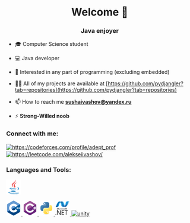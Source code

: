 <h1 align="center">Welcome 👋</h1>
<h3 align="center">Java enjoyer</h3>

- 🎓 Computer Science student

- 💻 Java developer 

- 👀 Interested in any part of programming (excluding embedded)

- 👨‍💻 All of my projects are available at [https://github.com/pydjangler?tab=repositories](https://github.com/pydjangler?tab=repositories)

- 📫 How to reach me **sushaivashov@yandex.ru**

- ⚡ **Strong-Willed noob**

<h3 align="left">Connect with me:</h3>
<p align="left">
<a href="https://codeforces.com/profile/adept_prof" target="blank"><img align="center" src="https://raw.githubusercontent.com/rahuldkjain/github-profile-readme-generator/master/src/images/icons/Social/codeforces.svg" alt="https://codeforces.com/profile/adept_prof" height="30" width="40" /></a>
<a href="https://leetcode.com/alekseiivashov/" target="blank"><img align="center" src="https://raw.githubusercontent.com/rahuldkjain/github-profile-readme-generator/master/src/images/icons/Social/leet-code.svg" alt="https://leetcode.com/alekseiivashov/" height="30" width="40" /></a>
</p>

<h3 align="left">Languages and Tools:</h3>
<a href="https://www.java.oracle.com" target="_blank" rel="noreferrer"> <img src="https://raw.githubusercontent.com/devicons/devicon/master/icons/java/java-original.svg" alt="java" width="40" height="40"/> </a> 
<p align="left"> <a href="https://www.w3schools.com/cpp/" target="_blank" rel="noreferrer"> <img src="https://raw.githubusercontent.com/devicons/devicon/master/icons/cplusplus/cplusplus-original.svg" alt="cplusplus" width="40" height="40"/> </a> 
<a href="https://www.w3schools.com/cs/" target="_blank" rel="noreferrer"> <img src="https://raw.githubusercontent.com/devicons/devicon/master/icons/csharp/csharp-original.svg" alt="csharp" width="40" height="40"/> </a>
<a href="https://www.python.org" target="_blank" rel="noreferrer"> <img src="https://raw.githubusercontent.com/devicons/devicon/master/icons/python/python-original.svg" alt="python" width="40" height="40"/> </a> 
<a href="https://dotnet.microsoft.com/" target="_blank" rel="noreferrer"> <img src="https://raw.githubusercontent.com/devicons/devicon/master/icons/dot-net/dot-net-original-wordmark.svg" alt="dotnet" width="40" height="40"/> </a>
<a href="https://unity.com/" target="_blank" rel="noreferrer"> <img src="https://www.vectorlogo.zone/logos/unity3d/unity3d-icon.svg" alt="unity" width="40" height="40"/> </a> </p>

